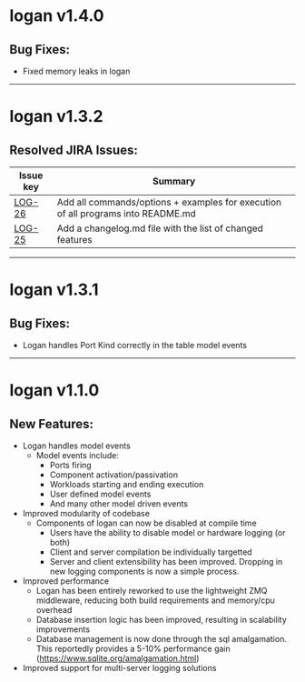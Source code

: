 # logan v1.4.0

## Bug Fixes:
* Fixed memory leaks in logan

---

# logan v1.3.2

## Resolved JIRA Issues:
| Issue key | Summary|
| --- | --- |
| [LOG-26](https://cdit-ma.atlassian.net/browse/LOG-26) | Add all commands/options + examples for execution of all programs into README.md |
| [LOG-25](https://cdit-ma.atlassian.net/browse/LOG-25) | Add a changelog.md file with the list of changed features |

---

# logan v1.3.1

## Bug Fixes:
* Logan handles Port Kind correctly in the table model events

---

# logan v1.1.0

## New Features:
* Logan handles model events
    * Model events include:
         * Ports firing
         * Component activation/passivation
         * Workloads starting and ending execution
         * User defined model events
         * And many other model driven events
* Improved modularity of codebase
    * Components of logan can now be disabled at compile time
        * Users have the ability to disable model or hardware logging (or both)
        * Client and server compilation be individually targetted
        * Server and client extensibility has been improved. Dropping in new logging components is now a simple process.
* Improved performance
    * Logan has been entirely reworked to use the lightweight ZMQ middleware, reducing both build requirements and memory/cpu overhead
    * Database insertion logic has been improved, resulting in scalability improvements
    * Database management is now done through the sql amalgamation. This reportedly provides a 5-10% performance gain (https://www.sqlite.org/amalgamation.html)
* Improved support for multi-server logging solutions

